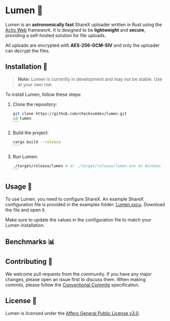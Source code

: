 # Lumen 🌄

Lumen is an **astronomically fast** ShareX uploader written in Rust using the [Actix Web](https://github.com/actix/actix-web) framework. It is designed to be **lightweight** and **secure**, providing a self-hosted solution for file uploads.

All uploads are encrypted with **AES-256-GCM-SIV** and only the uploader can decrypt the files.

## Installation 🚀

> **Note:** Lumen is currently in development and may not be stable. Use at your own risk.

To install Lumen, follow these steps:

1. Clone the repository:

   ````bash
   git clone https://github.com/checksumdev/lumen.git
   cd lumen
   ```

2. Build the project:

   ````bash
   cargo build --release
   ```

3. Run Lumen:

   ````bash
   ./target/release/lumen # or ./target/release/lumen.exe on Windows
   ```

## Usage 📝

To use Lumen, you need to configure ShareX. An example ShareX configuration file is provided in the examples folder: [Lumen.sxcu](examples/Lumen.sxcu). Download the file and open it.

Make sure to update the values in the configuration file to match your Lumen installation.

## Benchmarks 📊


## Contributing 🤝

We welcome pull requests from the community. If you have any major changes, please open an issue first to discuss them. When making commits, please follow the [Conventional Commits](https://www.conventionalcommits.org/en/v1.0.0/) specification.

## License 📜

Lumen is licensed under the [Affero General Public License v3.0](LICENSE).
